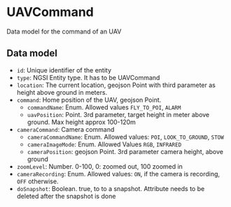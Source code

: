 # UAVCommand

Data model for the command of an UAV

## Data model

- `id`: Unique identifier of the entity
- `type`: NGSI Entity type. It has to be UAVCommand
- `location`: The current location, geojson Point with third parameter as height above ground in meters.
- `command`: Home position of the UAV, geojson Point.
  - `commandName`: Enum. Allowed values `FLY_TO_POI`, `ALARM`
  - `uavPosition`: Point. 3rd parameter, target height in meter above ground. Max height approx 100-120m
- `cameraCommand`: Camera command
  - `cameraCommandName`: Enum. Allowed values: `POI`, `LOOK_TO_GROUND`, `STOW`
  - `cameraImageMode`: Enum. Allowed Values `RGB`, `INFRARED`
  - `cameraPosition`: geojson Point. 3rd parameter camera height, above ground
- `zoomLevel`: Number. 0-100, 0: zoomed out, 100 zoomed in
- `cameraRecording`: Enum. Allowed values: `ON`, if the camera is recording, `OFF` otherwise.
- `doSnapshot`: Boolean. true, to to a snapshot. Attribute needs to be deleted after the snapshot is done

